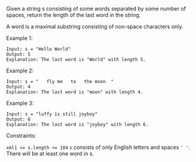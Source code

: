 Given a string s consisting of some words separated by some number of spaces, return the length of the last word in the string.

A word is a maximal substring consisting of non-space characters only.



Example 1:
```
Input: s = "Hello World"
Output: 5
Explanation: The last word is "World" with length 5.
```
Example 2:
```
Input: s = "   fly me   to   the moon  "
Output: 4
Explanation: The last word is "moon" with length 4.
```
Example 3:
```
Input: s = "luffy is still joyboy"
Output: 6
Explanation: The last word is "joyboy" with length 6.
```

Constraints:

```xml1 <= s.length <= 104```
```s``` consists of only English letters and spaces ```' '```.
There will be at least one word in s.
